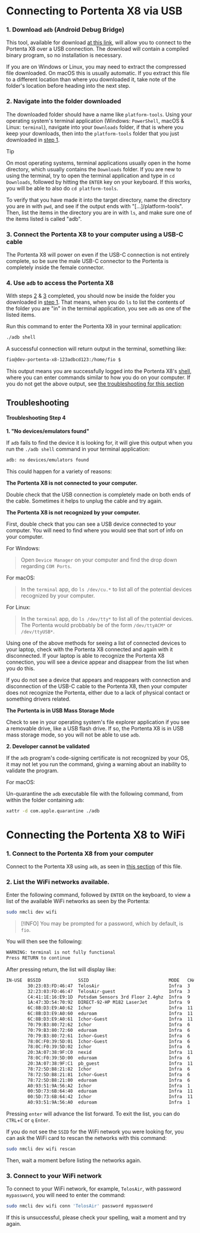 # Connecting to Portenta X8 via USB

### 1. Download `adb` (Android Debug Bridge)

This tool, available for download [at this link](https://developer.android.com/tools/releases/platform-tools#downloads), will allow you to connect to the Portenta X8 over a USB connection. The download will contain a compiled binary program, so no installation is necessary.

If you are on Windows or Linux, you may need to extract the compressed file downloaded. On macOS this is usually automatic. If you extract this file to a different location than where you downloaded it, take note of the folder's location before heading into the next step.

### 2. Navigate into the folder downloaded

The downloaded folder should have a name like `platform-tools`. Using your operating system's terminal application (Windows: `PowerShell`, macOS & Linux: `terminal`), navigate into your `Downloads` folder, if that is where you keep your downloads, then into the `platform-tools` folder that you just downloaded in [step 1](#1-download-adb-android-debug-bridge).

>[!TIP]
>On most operating systems, terminal applications usually open in the home directory, which usually contains the `Downloads` folder. If you are new to using the terminal, try to open the terminal application and type in `cd Downloads`, followed by hitting the `ENTER` key on your keyboard. If this works, you will be able to also do `cd platform-tools`.

To verify that you have made it into the target directory, name the directory you are in with `pwd`, and see if the output ends with "[...]/platform-tools". Then, list the items in the directory you are in with `ls`, and make sure one of the items listed is called "adb".

### 3. Connect the Portenta X8 to your computer using a USB-C cable

The Portenta X8 will power on even if the USB-C connection is not entirely complete, so be sure the male USB-C connector to the Portenta is completely inside the female connector.

### 4. Use `adb` to access the Portenta X8
With steps [2](#2-navigate-into-the-folder-downloaded) & [3](#3-connect-the-portenta-x8-to-your-computer-using-a-usb-c-cable) completed, you should now be inside the folder you downloaded in [step 1](#1-download-adb-android-debug-bridge). That means, when you do `ls` to list the contents of the folder you are "in" in the terminal application, you see `adb` as one of the listed items.

Run this command to enter the Portenta X8 in your terminal application:

```bash
./adb shell
```

A successful connection will return output in the terminal, something like:

```bash
fio@dev-portenta-x8-123adbcd123:/home/fio $
```
This output means you are successfully logged into the Portenta X8's [shell](https://en.wikipedia.org/wiki/Unix_shell), where you can enter commands similar to how you do on your computer. If you do not get the above output, see [the troubleshooting for this section](#troubleshooting-step-4)


## Troubleshooting
#### Troubleshooting Step 4
__1. "No devices/emulators found"__

If `adb` fails to find the device it is looking for, it will give this output when you run the `./adb shell` command in your terminal application:

```bash
adb: no devices/emulators found
```

This could happen for a variety of reasons:

__The Portenta X8 is not connected to your computer.__

Double check that the USB connection is completely made on both ends of the cable. Sometimes it helps to unplug the cable and try again.

__The Portenta X8 is not recognized by your computer.__

First, double check that you can see a USB device connected to your computer. You will need to find where you would see that sort of info on your computer.

For Windows:
>Open `Device Manager` on your computer and find the drop down regarding `COM Ports`.

For macOS:
>In the `terminal` app, do `ls /dev/cu.*` to list all of the potential devices recognized by your computer.

For Linux:
>In the `terminal` app, do `ls /dev/tty*` to list all of the potential devices. The Portenta would probbably be of the form `/dev/ttyACM*` or `/dev/ttyUSB*`.

Using one of the above methods for seeing a list of connected devices to your laptop, check with the Portenta X8 connected and again with it disconnected. If your laptop is able to recognize the Portenta X8 connection, you will see a device appear and disappear from the list when you do this.

If you do not see a device that appears and reappears with connection and disconnection of the USB-C cable to the Portenta X8, then your computer does not recognize the Portenta, either due to a lack of physical contact or something drivers related.

__The Portenta is in USB Mass Storage Mode__

Check to see in your operating system's file explorer application if you see a removable drive, like a USB flash drive. If so, the Portenta X8 is in USB mass storage mode, so you will not be able to use `adb`.

__2. Developer cannot be validated__

If the `adb` program's code-signing certificate is not recognized by your OS, it may not let you run the command, giving a warning about an inability to validate the program.

For macOS:

Un-quarantine the `adb` executable file with the following command, from within the folder containing `adb`:

```bash
xattr -d com.apple.quarantine ./adb
```

# Connecting the Portenta X8 to WiFi

### 1. Connect to the Portenta X8 from your computer
Connect to the Portenta X8 using `adb`, as seen in [this section](#connecting-to-portenta-x8-via-usb) of this file.

### 2. List the WiFi networks available.
Enter the following command, followed by `ENTER` on the keyboard, to view a list of the available WiFi networks as seen by the Portenta:

```bash
sudo nmcli dev wifi
```

>[!INFO]
>You may be prompted for a password, which by default, is `fio`.

You will then see the following:
```bash
WARNING: terminal is not fully functional
Press RETURN to continue 
```

After pressing return, the list will display like:
```bash
IN-USE  BSSID              SSID                              MODE   CHAN  RATE >
        30:23:03:FD:46:47  TelosAir                          Infra  3     130 M>
        32:23:03:FD:46:47  TelosAir-guest                    Infra  3     130 M>
        C4:41:1E:16:E9:1D  Potsdam Sensors 3rd Floor 2.4ghz  Infra  9     130 M>
        1A:47:3D:54:70:92  DIRECT-92-HP M182 LaserJet        Infra  9     130 M>
        6C:8B:D3:E9:A0:62  Ichor                             Infra  11    195 M>
        6C:8B:D3:E9:A0:60  eduroam                           Infra  11    195 M>
        6C:8B:D3:E9:A0:61  Ichor-Guest                       Infra  11    195 M>
        70:79:B3:80:72:62  Ichor                             Infra  6     195 M>
        70:79:B3:80:72:60  eduroam                           Infra  6     195 M>
        70:79:B3:80:72:61  Ichor-Guest                       Infra  6     195 M>
        78:0C:F0:39:5D:01  Ichor-Guest                       Infra  6     195 M>
        78:0C:F0:39:5D:02  Ichor                             Infra  6     195 M>
        20:3A:07:38:9F:C0  nexid                             Infra  11    130 M>
        78:0C:F0:39:5D:00  eduroam                           Infra  6     195 M>
        20:3A:07:38:9F:C1  pb_guest                          Infra  11    130 M>
        78:72:5D:B8:21:82  Ichor                             Infra  6     195 M>
        78:72:5D:B8:21:81  Ichor-Guest                       Infra  6     195 M>
        78:72:5D:B8:21:80  eduroam                           Infra  6     195 M>
        A0:93:51:9A:56:A2  Ichor                             Infra  1     195 M>
        00:5D:73:6B:64:40  eduroam                           Infra  11    195 M>
        00:5D:73:6B:64:42  Ichor                             Infra  11    195 M>
        A0:93:51:9A:56:A0  eduroam                           Infra  1     195 M>
```

Pressing `enter` will advance the list forward.
To exit the list, you can do `CTRL`+`C` or `q` `Enter`. 

If you do not see the `SSID` for the WiFi network you were looking for, you can ask the WiFi card to rescan the networks with this command:

```bash
sudo nmcli dev wifi rescan
```

Then, wait a moment before listing the networks again.

### 3. Connect to your WiFi network

To connect to your WiFi network, for example, `TelosAir`, with password `mypassword`, you will need to enter the command:

```bash
sudo nmcli dev wifi conn 'TelosAir' password mypassword
```

If this is unsuccessful, please check your spelling, wait a moment and try again.